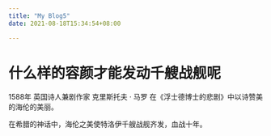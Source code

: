 ```yaml
---
title: "My Blog5"
date: 2021-08-18T15:34:54+08:00

---
```


# 什么样的容颜才能发动千艘战舰呢

1588年 英国诗人兼剧作家 克里斯托夫 · 马罗 在《浮士德博士的悲剧》中以诗赞美的海伦的美丽。

在希腊的神话中，海伦之美使特洛伊千艘战舰齐发，血战十年。
